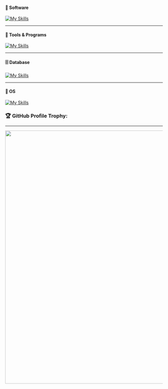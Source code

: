 #### 🦾 Software
[![My Skills](https://skillicons.dev/icons?i=c,cpp,js,nodejs,cs,dotnet,react,python)](https://skillicons.dev)

---
#### 🧬 Tools & Programs
[![My Skills](https://skillicons.dev/icons?i=docker,vim,git,regex)](https://skillicons.dev)

---
#### 🗄 Database
[![My Skills](https://skillicons.dev/icons?i=mongodb,sqlite,postgresql)](https://skillicons.dev)

---
#### 🔮 OS
[![My Skills](https://skillicons.dev/icons?i=linux)](https://skillicons.dev)
  
  ### 🏆 GitHub Profile Trophy:
---
 <div>
  <img width=810 src="https://github-profile-trophy.vercel.app/?username=ricardo-alberti&theme=matrix&no-frame=true&no-bg=true&column=-1"/>
</div>
